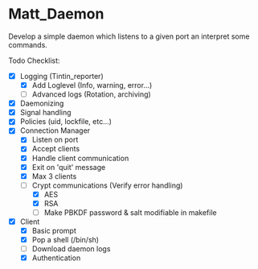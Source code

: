 # Matt_Daemon
Develop a simple daemon which listens to a given port an interpret some commands.

Todo Checklist:
 - [x] Logging (Tintin_reporter)
    -  [x] Add Loglevel (Info, warning, error...)
    - [ ] Advanced logs (Rotation, archiving)
 - [x] Daemonizing
 - [x] Signal handling
 - [x] Policies (uid, lockfile, etc...)
 - [x] Connection Manager
    - [x] Listen on port
    - [x] Accept clients
    - [x] Handle client communication
    - [x] Exit on 'quit' message
    - [x] Max 3 clients
    - [ ] Crypt communications (Verify error handling)
      - [x] AES 
      - [x] RSA
      - [ ] Make PBKDF password & salt modifiable in makefile
 - [x] Client
    - [x] Basic prompt
    - [x] Pop a shell (/bin/sh)
    - [ ] Download daemon logs
    - [x] Authentication
